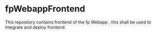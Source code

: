 # fpWebappFrontend
This repository contains frontend of the fp Webapp , this shall be used to integrate and deploy frontend.
